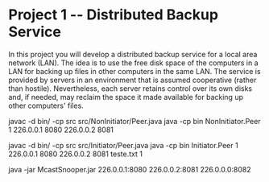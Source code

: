 # Project 1 -- Distributed Backup Service

In this project you will develop a distributed backup service for a local area network (LAN). The idea is to use the free disk space of the computers in a LAN for backing up files in other computers in the same LAN. The service is provided by servers in an environment that is assumed cooperative (rather than hostile). Nevertheless, each server retains control over its own disks and, if needed, may reclaim the space it made available for backing up other computers' files.

javac -d bin/ -cp src src/NonInitiator/Peer.java
java -cp bin NonInitiator.Peer 1 226.0.0.1 8080 226.0.0.2 8081

javac -d bin/ -cp src src/Initiator/Peer.java
java -cp bin Initiator.Peer 1 226.0.0.1 8080 226.0.0.2 8081 teste.txt 1

java -jar McastSnooper.jar 226.0.0.1:8080 226.0.0.2:8081 226.0.0.0:8082
